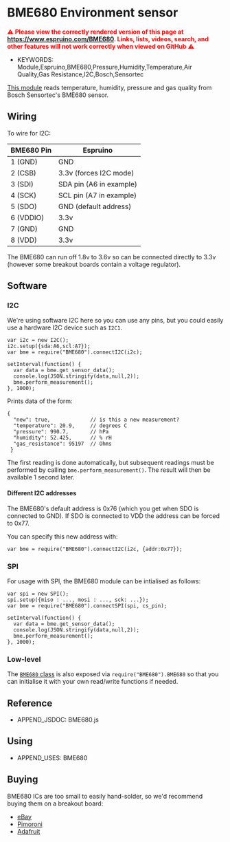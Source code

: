 <!--- Copyright (c) 2017 Gordon Williams. See the file LICENSE for copying permission. -->
BME680 Environment sensor
=========================

<span style="color:red">:warning: **Please view the correctly rendered version of this page at https://www.espruino.com/BME680. Links, lists, videos, search, and other features will not work correctly when viewed on GitHub** :warning:</span>

* KEYWORDS: Module,Espruino,BME680,Pressure,Humidity,Temperature,Air Quality,Gas Resistance,I2C,Bosch,Sensortec

[This module](/modules/BME680.js) reads temperature, humidity, pressure and gas quality from Bosch Sensortec's BME680 sensor.

Wiring
------

To wire for I2C:

| BME680 Pin | Espruino      |
| ---------- | ------------- |
| 1 (GND)  | GND             |
| 2 (CSB)  | 3.3v (forces I2C mode)   |
| 3 (SDI)  | SDA pin (A6 in example)      |
| 4 (SCK)  | SCL pin (A7 in example)      |
| 5 (SDO)  | GND (default address)    |
| 6 (VDDIO) | 3.3v           |
| 7 (GND)   | GND            |
| 8 (VDD)   | 3.3v           |

The BME680 can run off 1.8v to 3.6v so can be connected
directly to 3.3v (however some breakout boards contain a
voltage regulator).

Software
-------

### I2C

We're using software I2C here so you can use any pins, but you could
easily use a hardware I2C device such as `I2C1`.

```
var i2c = new I2C();
i2c.setup({sda:A6,scl:A7});
var bme = require("BME680").connectI2C(i2c);

setInterval(function() {
  var data = bme.get_sensor_data();
  console.log(JSON.stringify(data,null,2));
  bme.perform_measurement();
}, 1000);
```

Prints data of the form:

```
{
  "new": true,             // is this a new measurement?
  "temperature": 20.9,     // degrees C
  "pressure": 990.7,       // hPa
  "humidity": 52.425,      // % rH
  "gas_resistance": 95197  // Ohms
 }
```

The first reading is done automatically, but subsequent readings
must be performed by calling `bme.perform_measurement()`. The result
will then be available 1 second later.

#### Different I2C addresses

The BME680's default address is 0x76 (which you get when SDO is connected to
  GND). If SDO is connected to VDD the address can be forced to 0x77.
  
You can specify this new address with:

```
var bme = require("BME680").connectI2C(i2c, {addr:0x77});
```  

### SPI

For usage with SPI, the BME680 module can be intialised as follows:

```
var spi = new SPI();
spi.setup({miso : ..., mosi : ..., sck: ...});
var bme = require("BME680").connectSPI(spi, cs_pin);

setInterval(function() {
  var data = bme.get_sensor_data();
  console.log(JSON.stringify(data,null,2));
  bme.perform_measurement();
}, 1000);
```

### Low-level

The [`BME680` class](/modules/BME680.js) is also exposed via `require("BME680").BME680` so that
you can initialise it with your own read/write functions if needed.

Reference 
---------

* APPEND_JSDOC: BME680.js

Using 
-----

* APPEND_USES: BME680

Buying
-----

BME680 ICs are too small to easily hand-solder, so we'd recommend buying
them on a breakout board:

* [eBay](http://www.ebay.com/sch/i.html?_nkw=BME680)
* [Pimoroni](https://shop.pimoroni.com/products/bme680)
* [Adafruit](https://www.adafruit.com/product/3660)
